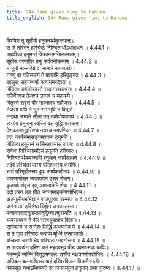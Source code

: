 ```yaml
---
title: 044 Rama gives ring to Hanuma
title_english: 044 Rama gives ring to Hanuma

---
```

<div class="audioEmbed"  caption="श्रीराम-हरिसीताराममूर्ति-घनपाठिभ्यां वचनम्" src="https://archive.org/download/Ramayana-recitation-Sriram-harisItArAmamUrti-Ghanapaati-v2/Kanda_4/Kanda_4_KSK-044-Hanumathe_Ramena_Mudrikaa_Pradanam.mp3"></div>

  
विशेषेण तु सुग्रीवो हनुमत्यर्थमुक्तवान्।  
स हि तस्मिन् हरिश्रेष्ठे निश्चितार्थोऽर्थसाधने ॥ 4.44.1 ॥   
अब्रवीच्च हनूमन्तं विक्रान्तमनिलात्मजम्।  
सुग्रीवः परमप्रीतः प्रभुः सर्ववनौकसाम् ॥ 4.44.2 ॥   
न भूमौ नान्तरिक्षे वा नाम्बरे नामरालये।  
नाप्सु वा गतिसङ्गं ते पश्यामि हरिपुङ्गव ॥ 4.44.3 ॥   
सासुराः सहगन्धर्वाः सनागनरदेवताः।  
विदिताः सर्वलोकास्ते ससागरधराधराः ॥ 4.44.4 ॥   
गतिर्वेगश्च तेजश्च लाघवं च महाकपे।  
पितुस्ते सदृशं वीर मारुतस्य महौजसः ॥ 4.44.5 ॥   
तेजसा वापि ते भूतं समं भुवि न विद्यते।  
तद्यथा लभ्यते सीता तत् त्वमेवोपपादय ॥ 4.44.6 ॥   
त्वय्येव हनुमान् स्वस्ति बलं बुद्धिः पराक्रमः।  
देशकालानुवृत्तिश्च नयश्च नयपण्डित ॥ 4.44.7 ॥   
ततः कार्यसमासङ्गमवगम्य हनूमति।  
विदित्वा हनुमानं च चिन्तयामास राघवः ॥ 4.44.8 ॥   
सर्वथा निश्चितार्थोऽयं हनूमति हरीश्वरः।  
निश्चितार्थकरश्चापि हनुमान् कार्यसाधने ॥ 4.44.9 ॥   
तदेवं प्रस्थितस्यास्य परिज्ञातस्य कर्मभिः।  
भर्त्रा परिगृहीतस्य ध्रुवः कार्यफलोदयः ॥ 4.44.10 ॥   
व्यवसायोत्तरं व्यवसायेन उत्तरं श्रेष्ठम्।  
कृतार्थः संवृत्त इव, अमन्यतेति शेषः ॥ 4.44.11 ॥   
ददौ तस्य ततः प्रीतः स्वनामाङ्कोपशोभितम्।  
अङ्गुलीयमभिज्ञानं राजपुत्र्याः परन्तपः ॥ 4.44.12 ॥   
अनेन त्वां हरिश्रेष्ठ चिह्नेन जनकात्मजा।  
मत्सकाशादनुप्राप्तमनुद्विग्नाऽनुपश्यति ॥ 4.44.13 ॥   
व्यवसायश्च ते वीर सत्त्वयुक्तश्च विक्रमः।  
सुग्रीवस्य च सन्देशः सिद्धिं कथयतीव मे ॥ 4.44.14 ॥   
स तं गृह्य हरिश्रेष्ठः स्थाप्य मूर्ध्नि कृताञ्जलिः।  
वन्दित्वा चरणौ चैव प्रस्थितः प्लवगोत्तमः ॥ 4.44.15 ॥   
स तत्प्रकर्षन् हरिणां बलं महद्बभूव वीरः पवनात्मजः कपिः।  
गताम्बुदे व्योम्नि विशुद्धमण्डलः शशीव नक्षत्रगणोपशोभितः ॥ 4.44.16 ॥   
अतिबल बलमाश्रितस्तवाहं हरिवरविक्रम विक्रमैरनल्पैः।  
पवनसुत यथाऽभिगम्यते सा जनकसुता हनुमान् तथा कुरुष्व ॥ 4.44.17 ॥   